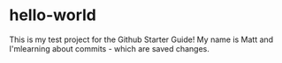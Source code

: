 # hello-world
This is my test project for the Github Starter Guide!
My name is Matt and I'mlearning about commits - which are saved changes.
